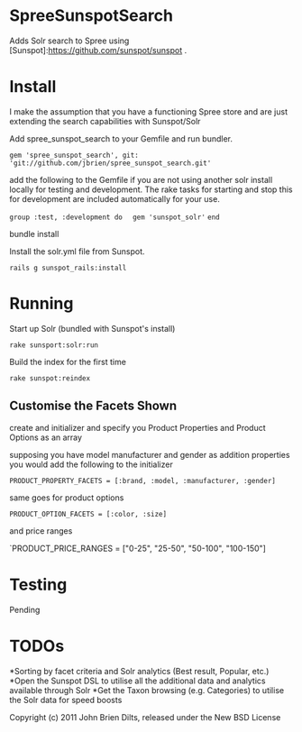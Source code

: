 SpreeSunspotSearch
==================

Adds Solr search to Spree using [Sunspot]:https://github.com/sunspot/sunspot .


Install
=======

I make the assumption that you have a functioning Spree store and are just extending the search capabilities with Sunspot/Solr

Add spree_sunspot_search to your Gemfile and run bundler.

`gem 'spree_sunspot_search', git: 'git://github.com/jbrien/spree_sunspot_search.git'`

add the following to the Gemfile if you are not using another solr install locally for testing and development. The rake tasks for starting and stop this for development are included automatically for your use.

`group :test, :development do`
`  gem 'sunspot_solr'`
`end`

bundle install

Install the solr.yml file from Sunspot.

`rails g sunspot_rails:install`

Running
=======

Start up Solr (bundled with Sunspot's install)

`rake sunsport:solr:run`

Build the index for the first time

`rake sunspot:reindex`

Customise the Facets Shown
--------------------------

create and initializer and specify you Product Properties and Product Options as an array

supposing you have model manufacturer and gender as addition properties you would add the following to the initializer

`PRODUCT_PROPERTY_FACETS = [:brand, :model, :manufacturer, :gender]`

same goes for product options

`PRODUCT_OPTION_FACETS = [:color, :size]`

and price ranges

`PRODUCT_PRICE_RANGES = ["0-25", "25-50", "50-100", "100-150"]

Testing
=======

Pending

TODOs
=====

*Sorting by facet criteria and Solr analytics (Best result, Popular, etc.)
*Open the Sunspot DSL to utilise all the additional data and analytics available through Solr
*Get the Taxon browsing (e.g. Categories) to utilise the Solr data for speed boosts


Copyright (c) 2011 John Brien Dilts, released under the New BSD License
